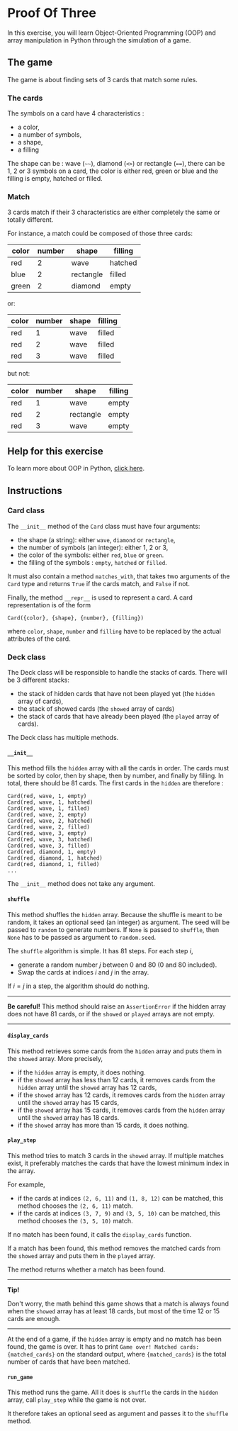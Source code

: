 # Proof Of Three

In this exercise, you will learn Object-Oriented Programming (OOP) and array manipulation in Python through the simulation of a game.

## The game

The game is about finding sets of 3 cards that match some rules.

### The cards

The symbols on a card have 4 characteristics : 
- a color,
- a number of symbols,
- a shape,
- a filling

The shape can be : wave (`~~`), diamond (`<>`) or rectangle (`==`), there can be 1, 2 or 3 symbols on a card, the color is either red, green or blue and the filling is empty, hatched or filled.

### Match

3 cards match if their 3 characteristics are either completely the same or totally different.

For instance, a match could be composed of those three cards: 

| color | number | shape     | filling |
|-------|--------|-----------|---------|
| red   | 2      | wave      | hatched |
| blue  | 2      | rectangle | filled  |
| green | 2      | diamond   | empty   |

or: 

| color | number | shape | filling |
|-------|--------|-------|---------|
| red   | 1      | wave  | filled  |
| red   | 2      | wave  | filled  |
| red   | 3      | wave  | filled  |

but not:

| color | number | shape     | filling |
|-------|--------|-----------|---------|
| red   | 1      | wave      | empty   |
| red   | 2      | rectangle | empty   |
| red   | 3      | wave      | empty   |

## Help for this exercise

To learn more about OOP in Python, [click here](https://docs.python.org/3/tutorial/classes.html).

## Instructions

### Card class

The `__init__` method of the `Card` class must have four arguments:
- the shape (a string): either `wave`, `diamond` or `rectangle`,
- the number of symbols (an integer): either 1, 2 or 3,
- the color of the symbols: either `red`, `blue` or `green`.
- the filling of the symbols : `empty`, `hatched` or `filled`.

It must also contain a method `matches_with`, that takes two arguments of the `Card` type and returns `True` if the cards match, and `False` if not.

Finally, the method `__repr__` is used to represent a card. A card representation is of the form
```
Card({color}, {shape}, {number}, {filling})
```
where `color`, `shape`, `number` and `filling` have to be replaced by the actual attributes of the card.

### Deck class

The Deck class will be responsible to handle the stacks of cards. There will be 3 different stacks: 

- the stack of hidden cards that have not been played yet (the `hidden` array of cards),
- the stack of showed cards (the `showed` array of cards)
- the stack of cards that have already been played (the `played` array of cards).

The Deck class has multiple methods.

#### `__init__`

This method fills the `hidden` array with all the cards in order. The cards must be sorted by color, then by shape, then by number, and finally by filling. In total, there should be 81 cards. The first cards in the `hidden` are therefore : 

```
Card(red, wave, 1, empty)
Card(red, wave, 1, hatched)
Card(red, wave, 1, filled)
Card(red, wave, 2, empty)
Card(red, wave, 2, hatched)
Card(red, wave, 2, filled)
Card(red, wave, 3, empty)
Card(red, wave, 3, hatched)
Card(red, wave, 3, filled)
Card(red, diamond, 1, empty)
Card(red, diamond, 1, hatched)
Card(red, diamond, 1, filled)
...
```

The `__init__` method does not take any argument.

#### `shuffle`

This method shuffles the `hidden` array. Because the shuffle is meant to be random, it takes an optional seed (an integer) as argument. The seed will be passed to `random` to generate numbers. If `None` is passed to `shuffle`, then `None` has to be passed as argument to `random.seed`.

The `shuffle` algorithm is simple. It has 81 steps. For each step $i$,
- generate a random number $j$ between 0 and 80 (0 and 80 included).
- Swap the cards at indices $i$ and $j$ in the array.

If $i = j$ in a step, the algorithm should do nothing.

---
**Be careful!**
This method should raise an `AssertionError` if the hidden array does not have 81 cards, or if the `showed` or `played` arrays are not empty.

---

#### `display_cards`

This method retrieves some cards from the `hidden` array and puts them in the `showed` array. More precisely,

- if the `hidden` array is empty, it does nothing.
- if the `showed` array has less than 12 cards, it removes cards from the `hidden` array until the `showed` array has 12 cards,
- if the `showed` array has 12 cards, it removes cards from the `hidden` array until the `showed` array has 15 cards,
- if the `showed` array has 15 cards, it removes cards from the `hidden` array until the `showed` array has 18 cards.
- if the `showed` array has more than 15 cards, it does nothing.

#### `play_step`

This method tries to match 3 cards in the `showed` array. If multiple matches exist, it preferably matches the cards that have the lowest minimum index in the array.

For example, 
- if the cards at indices `(2, 6, 11)` and `(1, 8, 12)` can be matched, this method chooses the `(2, 6, 11)` match. 
- if the cards at indices `(3, 7, 9)` and `(3, 5, 10)` can be matched, this method chooses the `(3, 5, 10)` match.

If no match has been found, it calls the `display_cards` function.

If a match has been found, this method removes the matched cards from the `showed` array and puts them in the `played` array.

The method returns whether a match has been found.

--- 
**Tip!**

Don't worry, the math behind this game shows that a match is always found when the `showed` array has at least 18 cards, but most of the time 12 or 15 cards are enough.

---

At the end of a game, if the `hidden` array is empty and no match has been found, the game is over. It has to print `Game over! Matched cards: {matched_cards}` on the standard output, where `{matched_cards}` is the total number of cards that have been matched.

#### `run_game`

This method runs the game. All it does is `shuffle` the cards in the `hidden` array, call `play_step` while the game is not over.

It therefore takes an optional seed as argument and passes it to the `shuffle` method.